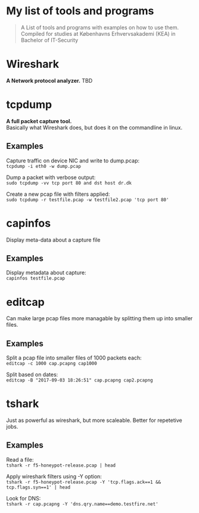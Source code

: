 # My list of tools and programs 

> A List of tools and programs with examples on how to use them.  
> Compiled for studies at Københavns Erhvervsakademi (KEA) in Bachelor of IT-Security

# Wireshark
**A Network protocol analyzer.**
TBD

# tcpdump
**A full packet capture tool.**  
Basically what Wireshark does, but does it on the commandline in linux.  

## Examples
Capture traffic on device NIC and write to dump.pcap:  
`tcpdump -i eth0 -w dump.pcap`  

Dump a packet with verbose output:  
`sudo tcpdump -vv tcp port 80 and dst host dr.dk`  

Create a new pcap file with filters applied:  
`sudo tcpdump -r testfile.pcap -w testfile2.pcap 'tcp port 80'`

# capinfos  
Display meta-data about a capture file  

## Examples

Display metadata about capture:  
`capinfos testfile.pcap`

# editcap  
Can make large pcap files more managable by splitting them up into smaller files.  

## Examples

Split a pcap file into smaller files of 1000 packets each:  
`editcap -c 1000 cap.pcapng cap1000`   

Split based on dates:  
`editcap -B "2017-09-03 18:26:51" cap.pcapng cap2.pcapng`

# tshark  
Just as powerful as wireshark, but more scaleable. Better for repetetive jobs.  

## Examples  

Read a file:  
`tshark -r f5-honeypot-release.pcap | head`  

Apply wireshark filters using -Y option:  
`tshark -r f5-honeypot-release.pcap -Y 'tcp.flags.ack==1 && tcp.flags.syn==1' | head` 

Look for DNS:  
`tshark -r cap.pcapng -Y 'dns.qry.name==demo.testfire.net'`
